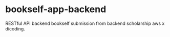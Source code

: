 # bookself-app-backend
RESTful API backend bookself submission from backend scholarship aws x dicoding.
